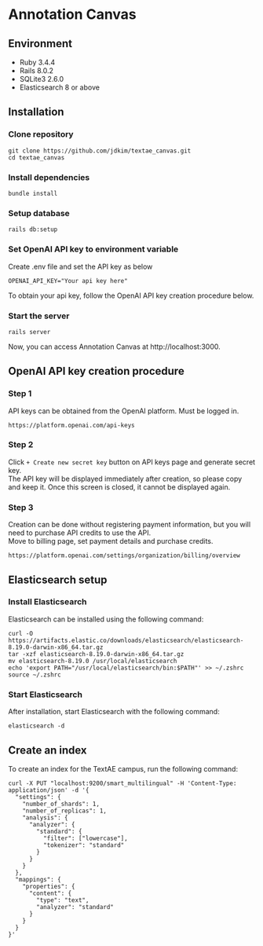 # Annotation Canvas
## Environment
- Ruby 3.4.4
- Rails 8.0.2
- SQLite3 2.6.0
- Elasticsearch 8 or above

## Installation
### Clone repository
```
git clone https://github.com/jdkim/textae_canvas.git
cd textae_canvas
```

### Install dependencies
```
bundle install
```

### Setup database
```
rails db:setup
```

### Set OpenAI API key to environment variable
Create .env file and set the API key as below
```
OPENAI_API_KEY="Your api key here"
```

To obtain your api key, follow the OpenAI API key creation procedure below.

### Start the server
```
rails server
```

Now, you can access Annotation Canvas at http://localhost:3000.

## OpenAI API key creation procedure
### Step 1
API keys can be obtained from the OpenAI platform. Must be logged in.
```
https://platform.openai.com/api-keys
```

### Step 2
Click `+ Create new secret key` button on API keys page and generate secret key.   
The API key will be displayed immediately after creation, so please copy and keep it. Once this screen is closed, it cannot be displayed again.

### Step 3
Creation can be done without registering payment information, but you will need to purchase API credits to use the API.   
Move to billing page, set payment details and purchase credits.
```
https://platform.openai.com/settings/organization/billing/overview
```

## Elasticsearch setup
### Install Elasticsearch
Elasticsearch can be installed using the following command:
```
curl -O https://artifacts.elastic.co/downloads/elasticsearch/elasticsearch-8.19.0-darwin-x86_64.tar.gz
tar -xzf elasticsearch-8.19.0-darwin-x86_64.tar.gz
mv elasticsearch-8.19.0 /usr/local/elasticsearch
echo 'export PATH="/usr/local/elasticsearch/bin:$PATH"' >> ~/.zshrc
source ~/.zshrc
```
### Start Elasticsearch
After installation, start Elasticsearch with the following command:
```
elasticsearch -d
```
## Create an index
To create an index for the TextAE campus, run the following command:
```
curl -X PUT "localhost:9200/smart_multilingual" -H 'Content-Type: application/json' -d '{
  "settings": {
    "number_of_shards": 1,
    "number_of_replicas": 1,
    "analysis": {
      "analyzer": {
        "standard": {
          "filter": ["lowercase"],
          "tokenizer": "standard"
        }
      }
    }
  },
  "mappings": {
    "properties": {
      "content": {
        "type": "text",
        "analyzer": "standard"
      }
    }
  }
}'
```
